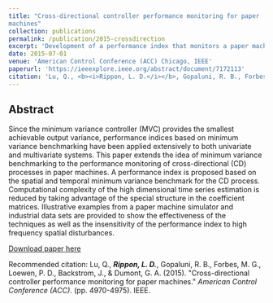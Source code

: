 ```yaml
---
title: "Cross-directional controller performance monitoring for paper
machines"
collection: publications
permalink: /publication/2015-crossdirection
excerpt: 'Development of a performance index that monitors a paper machine control system.'
date: 2015-07-01
venue: 'American Control Conference (ACC) Chicago, IEEE'
paperurl: 'https://ieeexplore.ieee.org/abstract/document/7172113'
citation: 'Lu, Q., <b><i>Rippon, L. D.</i></b>, Gopaluni, R. B., Forbes, M. G., Loewen, P. D., Backstrom, J., & Dumont, G. A. (2015). &quot;Cross-directional controller performance monitoring for paper machines.&quot; <i>American Control Conference (ACC)</i>. (pp. 4970-4975). IEEE.'
---
```


## Abstract
Since the minimum variance controller (MVC) provides the smallest achievable output variance, performance indices based on minimum variance benchmarking have been applied extensively to both univariate and multivariate systems. This paper extends the idea of minimum variance benchmarking to the performance monitoring of cross-directional (CD) processes in paper machines. A performance index is proposed based on the spatial and temporal minimum variance benchmark for the CD process. Computational complexity of the high dimensional time series estimation is reduced by taking advantage of the special structure in the coefficient matrices. Illustrative examples from a paper machine simulator and industrial data sets are provided to show the effectiveness of the techniques as well as the insensitivity of the performance index to high frequency spatial disturbances.

[Download paper here](https://ieeexplore.ieee.org/abstract/document/7172113)

Recommended citation: Lu, Q., <b><i>Rippon, L. D.</i></b>, Gopaluni, R. B., Forbes, M. G., Loewen, P. D., Backstrom, J., & Dumont, G. A. (2015). "Cross-directional controller performance monitoring for paper machines." <i>American Control Conference (ACC)</i>. (pp. 4970-4975). IEEE.
